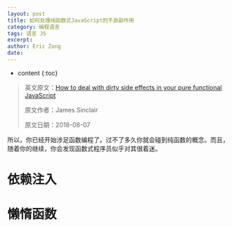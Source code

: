 ```yaml
---
layout: post
title: 如何处理纯函数式JavaScript的不良副作用
category: 编程语言
tags: 语言 JS
excerpt: 
author: Eric Zong
date: 
---
```


* content
{:toc}

> 英文原文：[How to deal with dirty side effects in your pure functional JavaScript](https://jrsinclair.com/articles/2018/how-to-deal-with-dirty-side-effects-in-your-pure-functional-javascript/)
>
> 原文作者：James Sinclair
>
> 原文日期：2018-08-07

所以，你已经开始涉足函数编程了。过不了多久你就会碰到纯函数的概念。而且，随着你的继续，你会发现函数式程序员似乎对其很着迷。

# 依赖注入



# 懒惰函数



